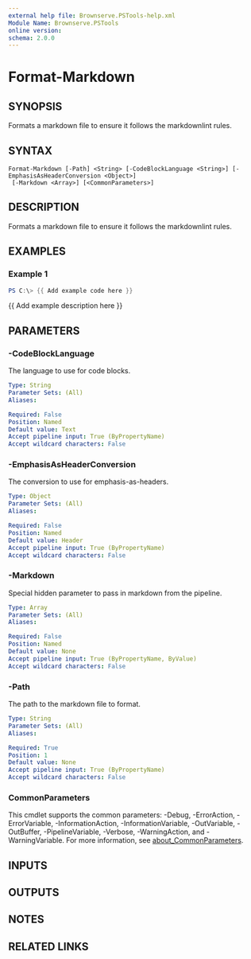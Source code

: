 ```yaml
---
external help file: Brownserve.PSTools-help.xml
Module Name: Brownserve.PSTools
online version:
schema: 2.0.0
---
```


# Format-Markdown

## SYNOPSIS

Formats a markdown file to ensure it follows the markdownlint rules.

## SYNTAX

```text
Format-Markdown [-Path] <String> [-CodeBlockLanguage <String>] [-EmphasisAsHeaderConversion <Object>]
 [-Markdown <Array>] [<CommonParameters>]
```

## DESCRIPTION

Formats a markdown file to ensure it follows the markdownlint rules.

## EXAMPLES

### Example 1

```powershell
PS C:\> {{ Add example code here }}
```

{{ Add example description here }}

## PARAMETERS

### -CodeBlockLanguage

The language to use for code blocks.

```yaml
Type: String
Parameter Sets: (All)
Aliases:

Required: False
Position: Named
Default value: Text
Accept pipeline input: True (ByPropertyName)
Accept wildcard characters: False
```

### -EmphasisAsHeaderConversion

The conversion to use for emphasis-as-headers.

```yaml
Type: Object
Parameter Sets: (All)
Aliases:

Required: False
Position: Named
Default value: Header
Accept pipeline input: True (ByPropertyName)
Accept wildcard characters: False
```

### -Markdown

Special hidden parameter to pass in markdown from the pipeline.

```yaml
Type: Array
Parameter Sets: (All)
Aliases:

Required: False
Position: Named
Default value: None
Accept pipeline input: True (ByPropertyName, ByValue)
Accept wildcard characters: False
```

### -Path

The path to the markdown file to format.

```yaml
Type: String
Parameter Sets: (All)
Aliases:

Required: True
Position: 1
Default value: None
Accept pipeline input: True (ByPropertyName)
Accept wildcard characters: False
```

### CommonParameters

This cmdlet supports the common parameters: -Debug, -ErrorAction, -ErrorVariable, -InformationAction, -InformationVariable, -OutVariable, -OutBuffer, -PipelineVariable, -Verbose, -WarningAction, and -WarningVariable. For more information, see [about_CommonParameters](http://go.microsoft.com/fwlink/?LinkID=113216).

## INPUTS

## OUTPUTS

## NOTES

## RELATED LINKS
